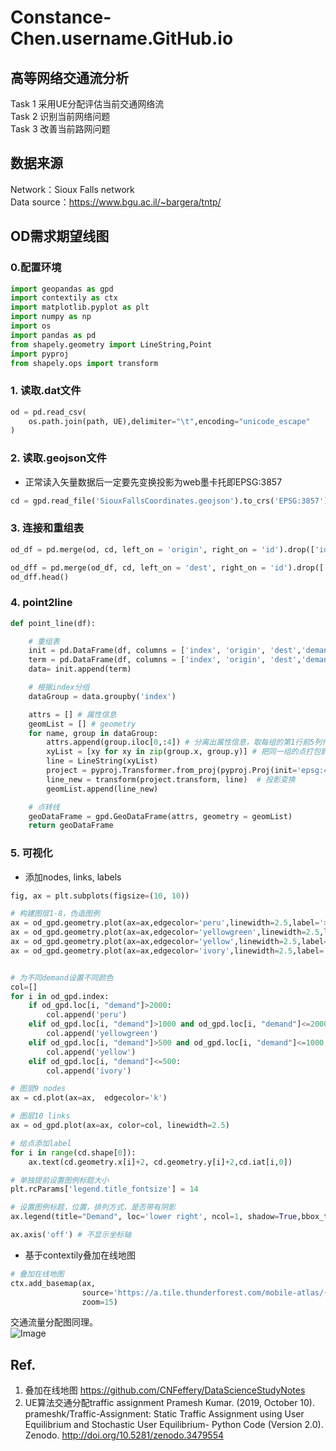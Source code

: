 # Constance-Chen.username.GitHub.io
## 高等网络交通流分析

Task 1 采用UE分配评估当前交通网络流<br>
Task 2 识别当前网络问题<br>
Task 3 改善当前路网问题

## 数据来源

Network：Sioux Falls network<br>
Data source：https://www.bgu.ac.il/~bargera/tntp/

## OD需求期望线图
### 0.配置环境
```python
import geopandas as gpd
import contextily as ctx
import matplotlib.pyplot as plt
import numpy as np
import os
import pandas as pd
from shapely.geometry import LineString,Point
import pyproj
from shapely.ops import transform
```
### 1. 读取.dat文件
```python
od = pd.read_csv(
    os.path.join(path, UE),delimiter="\t",encoding="unicode_escape"
)
```
### 2. 读取.geojson文件
- 正常读入矢量数据后一定要先变换投影为web墨卡托即EPSG:3857
```python
cd = gpd.read_file('SiouxFallsCoordinates.geojson').to_crs('EPSG:3857')
```
### 3. 连接和重组表
```python
od_df = pd.merge(od, cd, left_on = 'origin', right_on = 'id').drop(['id'], axis = 1).rename(columns={'x':'origin_x', 'y':'origin_y', 'geometry':'origin_geometry'})

od_dff = pd.merge(od_df, cd, left_on = 'dest', right_on = 'id').drop(['id'], axis = 1).rename(columns={'x':'dest_x', 'y':'dest_y', 'geometry':'dest_geometry'}).reset_index()
od_dff.head()
```
### 4. point2line
```python
def point_line(df):

    # 重组表
    init = pd.DataFrame(df, columns = ['index', 'origin', 'dest','demand' ,'origin_x', 'origin_y', 'origin_geometry'])    .rename(columns={'origin_x':'x', 'origin_y':'y',  'origin_geometry': 'geometry'})
    term = pd.DataFrame(df, columns = ['index', 'origin', 'dest','demand' ,'dest_x', 'dest_y', 'dest_geometry'])    .rename(columns={'dest_x':'x', 'dest_y':'y',  'dest_geometry': 'geometry'})
    data= init.append(term)

    # 根据index分组
    dataGroup = data.groupby('index')

    attrs = [] # 属性信息
    geomList = [] # geometry
    for name, group in dataGroup:
        attrs.append(group.iloc[0,:4]) # 分离出属性信息，取每组的第1行前5列作为数据属性
        xyList = [xy for xy in zip(group.x, group.y)] # 把同一组的点打包到一个list中
        line = LineString(xyList)
        project = pyproj.Transformer.from_proj(pyproj.Proj(init='epsg:4326'),pyproj.Proj(init='epsg:3857')) # wgs84变换投影为web墨卡托即EPSG:3857
        line_new = transform(project.transform, line)  # 投影变换
        geomList.append(line_new)

    # 点转线
    geoDataFrame = gpd.GeoDataFrame(attrs, geometry = geomList)
    return geoDataFrame
```
### 5. 可视化
- 添加nodes, links, labels
```python
fig, ax = plt.subplots(figsize=(10, 10))

# 构建图层1-8，伪造图例
ax = od_gpd.geometry.plot(ax=ax,edgecolor='peru',linewidth=2.5,label='> 2000')
ax = od_gpd.geometry.plot(ax=ax,edgecolor='yellowgreen',linewidth=2.5,label='1000 ~ 2000')
ax = od_gpd.geometry.plot(ax=ax,edgecolor='yellow',linewidth=2.5,label='500 ~ 1000')
ax = od_gpd.geometry.plot(ax=ax,edgecolor='ivory',linewidth=2.5,label='< 500')


# 为不同demand设置不同颜色
col=[]
for i in od_gpd.index:
    if od_gpd.loc[i, "demand"]>2000:
        col.append('peru')
    elif od_gpd.loc[i, "demand"]>1000 and od_gpd.loc[i, "demand"]<=2000:
        col.append('yellowgreen')
    elif od_gpd.loc[i, "demand"]>500 and od_gpd.loc[i, "demand"]<=1000:
        col.append('yellow')
    elif od_gpd.loc[i, "demand"]<=500:
        col.append('ivory')

# 图层9 nodes
ax = cd.plot(ax=ax,  edgecolor='k')

# 图层10 links
ax = od_gpd.plot(ax=ax, color=col, linewidth=2.5)

# 给点添加label
for i in range(cd.shape[0]):
    ax.text(cd.geometry.x[i]+2, cd.geometry.y[i]+2,cd.iat[i,0])

# 单独提前设置图例标题大小
plt.rcParams['legend.title_fontsize'] = 14

# 设置图例标题，位置，排列方式，是否带有阴影
ax.legend(title="Demand", loc='lower right', ncol=1, shadow=True,bbox_to_anchor=(1.2,0.0),borderaxespad = 0.)

ax.axis('off') # 不显示坐标轴
```
- 基于contextily叠加在线地图
```python
# 叠加在线地图
ctx.add_basemap(ax,
                source='https://a.tile.thunderforest.com/mobile-atlas/{z}/{x}/{y}.png?apikey=41f4f936f1d148f69cbd100812875c88',
                zoom=15)
```
交通流量分配图同理。<br>
![Image](https://github.com/Constance-Chen/Constance-Chen.username.GitHub.io/raw/main/pic/图2.交通流量分配图.png)
## Ref.
1. 叠加在线地图
https://github.com/CNFeffery/DataScienceStudyNotes
2. UE算法交通分配traffic assignment
Pramesh Kumar. (2019, October 10). prameshk/Traffic-Assignment: Static Traffic Assignment using User Equilibrium and Stochastic User Equilibrium- Python Code (Version 2.0). Zenodo. http://doi.org/10.5281/zenodo.3479554


